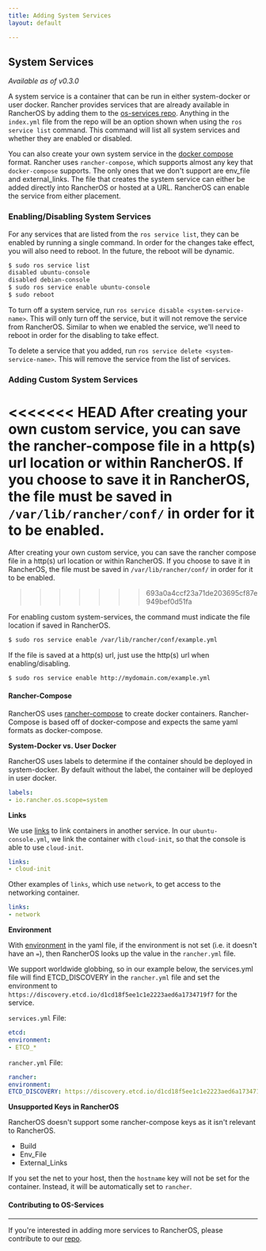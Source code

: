 ```yaml
---
title: Adding System Services
layout: default

---
```


## System Services

_Available as of v0.3.0_

A system service is a container that can be run in either system-docker or user docker. Rancher provides services that are already available in RancherOS by adding them to the [os-services repo](https://github.com/rancherio/os-services). Anything in the `index.yml` file from the repo will be an option shown when using the `ros service list` command. This command will list all system services and whether they are enabled or disabled.

You can also create your own system service in the [docker compose](https://docs.docker.com/compose/) format. Rancher uses `rancher-compose`, which supports almost any key that `docker-compose` supports. The only ones that we don't support are env_file and external_links. The file that creates the system service can either be added directly into RancherOS or hosted at a URL. RancherOS can enable the service from either placement.


### Enabling/Disabling System Services

For any services that are listed from the `ros service list`, they can be enabled by running a single command. In order for the changes take effect, you will also need to reboot. In the future, the reboot will be dynamic.

```bash
$ sudo ros service list
disabled ubuntu-console
disabled debian-console
$ sudo ros service enable ubuntu-console
$ sudo reboot
```

To turn off a system service, run `ros service disable <system-service-name>`. This will only turn off the service, but it will not remove the service from RancherOS. Similar to when we enabled the service, we'll need to reboot in order for the disabling to take effect.

To delete a service that you added, run `ros service delete <system-service-name>`. This will remove the service from the list of services.

### Adding Custom System Services

<<<<<<< HEAD
After creating your own custom service, you can save the rancher-compose file in a http(s) url location or within RancherOS. If you choose to save it in RancherOS, the file must be saved in `/var/lib/rancher/conf/` in order for it to be enabled. 
=======
After creating your own custom service, you can save the rancher compose file in a http(s) url location or within RancherOS. If you choose to save it in RancherOS, the file must be saved in `/var/lib/rancher/conf/` in order for it to be enabled. 
>>>>>>> 693a0a4ccf23a71de203695cf87e949bef0d51fa

For enabling custom system-services, the command must indicate the file location if saved in RancherOS.

```bash
$ sudo ros service enable /var/lib/rancher/conf/example.yml
```

If the file is saved at a http(s) url, just use the http(s) url when enabling/disabling.

```bash
$ sudo ros service enable http://mydomain.com/example.yml
```

#### Rancher-Compose 

RancherOS uses [rancher-compose](https://github.com/rancherio/rancher-compose) to create docker containers. Rancher-Compose is based off of docker-compose and expects the same yaml formats as docker-compose.

**System-Docker vs. User Docker**

RancherOS uses labels to determine if the container should be deployed in system-docker. By default without the label, the container will be deployed in user docker.

```yaml
labels:
- io.rancher.os.scope=system
```

**Links**

We use [links](https://docs.docker.com/compose/yml/#links) to link containers in another service. In our `ubuntu-console.yml`, we link the container with `cloud-init`, so that the console is able to use `cloud-init`.

```yaml
links:
- cloud-init
```

Other examples of `links`, which use `network`, to get access to the networking container.

```yaml
links:
- network
```

**Environment**

With [environment](https://docs.docker.com/compose/yml/#environment) in the yaml file, if the environment is not set (i.e. it doesn't have an `=`), then RancherOS looks up the value in the `rancher.yml` file. 

We support worldwide globbing, so in our example below, the services.yml file will find ETCD_DISCOVERY in the `rancher.yml` file and set the environment to `https://discovery.etcd.io/d1cd18f5ee1c1e2223aed6a1734719f7` for the service. 

`services.yml` File:

```yaml
etcd:
environment:
- ETCD_*
```

`rancher.yml` File:

```yaml
rancher:
environment:
ETCD_DISCOVERY: https://discovery.etcd.io/d1cd18f5ee1c1e2223aed6a1734719f7
```

**Unsupported Keys in RancherOS**

RancherOS doesn't support some rancher-compose keys as it isn't relevant to RancherOS.

* Build 
* Env_File
* External_Links

If you set the net to your host, then the `hostname` key will not be set for the container. Instead, it will be automatically set to `rancher`.

#### Contributing to OS-Services
---
If you're interested in adding more services to RancherOS, please contribute to our [repo](https://github.com/rancherio/os-services). 

<br>
<br>
